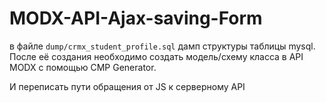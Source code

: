 MODX-API-Ajax-saving-Form
=========================
в файле `dump/crmx_student_profile.sql` дамп структуры таблицы mysql.
После её создания необходимо создать модель/схему класса в API MODX с помощью CMP Generator.

И переписать пути обращения от JS к серверному API

